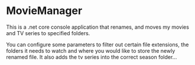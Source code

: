 # MovieManager

This is a .net core console application that renames, and moves my movies and TV series to specified folders.

You can configure some parameters to filter out certain file extensions, the folders it needs to watch and where you would like to 
store the newly renamed file. It also adds the tv series into the correct season folder... 



